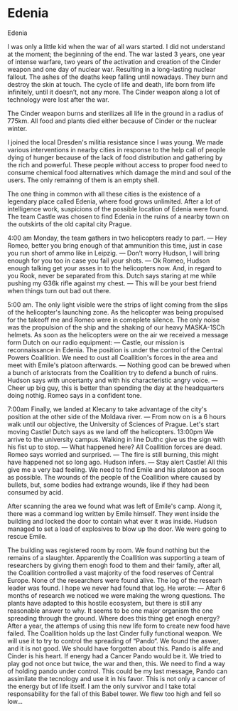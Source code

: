 # Edenia
Edenia

I was only a little kid when the war of all wars started. I did not understand at the moment; the beginning of the end. The war lasted 3 years, one year of intense warfare, two years of the activation and creation of the Cinder weapon and one day of nuclear war. Resulting in a long-lasting nuclear fallout. The ashes of the deaths keep falling until nowadays. They burn and destroy the skin at touch. The cycle of life and death, life born from life infinitely, until it doesn’t, not any more. The Cinder weapon along a lot of technology were lost after the war.

The Cinder weapon burns and sterilizes all life in the ground in a radius of 775km. All food and plants died either because of Cinder or the nuclear winter. 

I joined the local Dresden's militia resistance since I was young. We made various interventions in nearby cities in response to the help call of people dying of hunger because of the lack of food distribution and gathering by the rich and powerful. These people without access to proper food need to consume chemical food alternatives which damage the mind and soul of the users. The only remainng of them is an empty shell.

The one thing in common with all these cities is the existence of a legendary place called Edenia, where food grows unlimited. After a lot of intelligence work, suspicions of the possible location of Edenia were found. The team Castle was chosen to find Edenia in the ruins of a nearby town on the outskirts of the old capital city Prague.

4:00 am Monday, the team gathers in two helicopters ready to part.
— Hey Romeo, better you bring enough of that ammunition this time, just in case you run short of ammo like in Leipzig.
— Don’t worry Hudson, I will bring enough for you too in case you fail your shots.
— Ok Romeo, Hudson enough talking get your asses in to the helicopters now. And, in regard to you Rook, never be separated from this. 
Dutch says staring at me while pushing my G36k rifle against my chest.
— This will be your best friend when things turn out bad out there.

5:00 am. The only light visible were the strips of light coming from the slips of the helicopter's launching zone. As the helicopter was being propulsed for the takeoff me and Romeo were in comeplete silence. The only noise was the propulsion of the ship and the shaking of our heavy MASKA-1SCh helmets. As soon as the helicopters were on the air we received a message form Dutch on our radio equipment:
— Castle, our mission is reconnaissance in Edenia. The position is under the control of the Central Powers Coallition. We need to oust all Coallition's forces in the area and meet with Emile's platoon afterwards.
— Nothing good can be brewed when a bunch of aristocrats from the Coallition try to defend a bunch of ruins.
Hudson says with uncertanty and with his characteristic angry voice.
— Cheer up big guy, this is better than spending the day at the headquarters doing nothig.
Romeo says in a confident tone.

7:00am Finally, we landed at Klecany to take advantage of the city's position at the other side of the Moldava river.
— From now on is a 6 hours walk until our objective, the University of Sciences of Prague. Let's start moving Castle!
Dutch says as we land off the helicopters.
13:00pm We arrive to the university campus. Walking in line Duthc give us the sign with his fist up to stop.
— What happened here? All Coallition forces are dead.
Romeo says worried and surprised.
— The fire is still burning, this might have happened not so long ago.
Hudson infers.
— Stay alert Castle! All this give me a very bad feeling. We need to find Emile and his platoon as soon as possible.
The wounds of the people of the Coallition where caused by bullets, but, some bodies had extrange wounds, like if they had been consumed by acid.

After scanning the area we found what was left of Emile's camp. Along it, there was a command log written by Emile himself. They went inside the building and locked the door to contain what ever it was inside. Hudson managed to set a load of explosives to blow up the door. We were going to rescue Emile.

The building was registered room by room. We found nothing but the remains of a slaughter. Apparently the Coallition was supporting a team of researchers by giving them enogh food to them and their family, after all, the Coallition controlled a vast majority of the food reserves of Central Europe. None of the researchers were found alive. The log of the researh leader was found. I hope we never had found that log. He wrote:
— After 6 months of research we noticed we were making the wrong questions. The plants have adapted to this hostile ecosystem, but there is still any reasonable answer to why. It seems to be one major organism the one spreading through the ground. Where does this thing get enogh energy?
After a year, the attemps of using this new life form to create new food have failed.
The Coallition holds up the last Cinder fully functional weapon. We will use it to try to control the spreading of “Pando“.
We found the aswer, and it is not good. We should have forgotten about this. Pando is alife and Cinder is his heart. If energy had a Cancer Pando would be it. We tried to play god not once but twice, the war and then, this. We need to find a way of holding pando under control.
This could be my last message, Pando can assimilate the tecnology and use it in his favor. This is not only a cancer of the energy but of life itself. I am the only survivor and I take total responsability for the fall of this Babel tower. We flew too high and fell so low…
